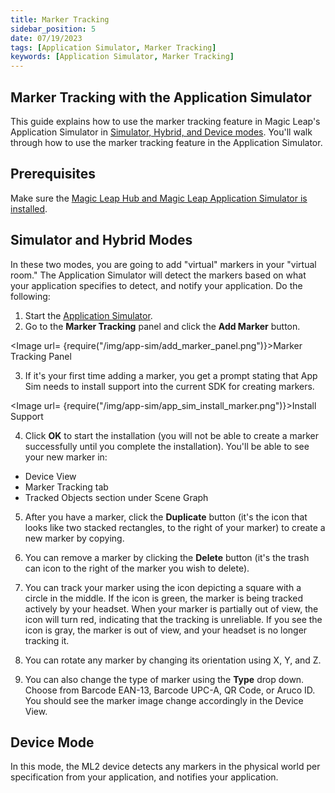```yaml
---
title: Marker Tracking
sidebar_position: 5
date: 07/19/2023
tags: [Application Simulator, Marker Tracking]
keywords: [Application Simulator, Marker Tracking]
---
```


## Marker Tracking with the Application Simulator

This guide explains how to use the marker tracking feature in Magic Leap's Application Simulator in [Simulator, Hybrid, and Device modes](https://developer-docs.magicleap.cloud/docs/guides/developer-tools/app-sim/using-app-sim). You'll walk through how to use the marker tracking feature in the Application Simulator.

## Prerequisites

Make sure the [Magic Leap Hub and Magic Leap Application Simulator is installed](https://developer-docs.magicleap.cloud/docs/guides/developer-tools/app-sim/app-sim-setup).

## Simulator and Hybrid Modes

In these two modes, you are going to add "virtual" markers in your "virtual room." The Application Simulator will detect the markers based on what your application specifies to detect, and notify your application. Do the following: 

1. Start the [Application Simulator](https://developer-docs.magicleap.cloud/docs/guides/developer-tools/app-sim/app-sim-setup#starting-application-simulator).
2. Go to the **Marker Tracking** panel and click the **Add Marker** button.

<Image url= {require("/img/app-sim/add_marker_panel.png")}>Marker Tracking Panel</Image>

3. If it's your first time adding a marker, you get a prompt stating that App Sim needs to install support into the current SDK for creating markers.

<Image url= {require("/img/app-sim/app_sim_install_marker.png")}>Install Support</Image>

4. Click **OK** to start the installation (you will not be able to create a marker successfully until you complete the installation). You'll be able to see your new marker in:
- Device View
- Marker Tracking tab
- Tracked Objects section under Scene Graph

5. After you have a marker, click the **Duplicate** button (it's the icon that looks like two stacked rectangles, to the right of your marker) to create a new marker by copying.

6. You can remove a marker by clicking the **Delete** button (it's the trash can icon to the right of the marker you wish to delete).

7. You can track your marker using the icon depicting a square with a circle in the middle. If the icon is green, the marker is being tracked actively by your headset. When your marker is partially out of view, the icon will turn red, indicating that the tracking is unreliable. If you see the icon is gray, the marker is out of view, and your headset is no longer tracking it. 

8. You can rotate any marker by changing its orientation using X, Y, and Z. 

9. You can also change the type of marker using the **Type** drop down. Choose from Barcode EAN-13, Barcode UPC-A, QR Code, or Aruco ID. You should see the marker image change accordingly in the Device View. 

## Device Mode

In this mode, the ML2 device detects any markers in the physical world per specification from your application, and notifies your application.
